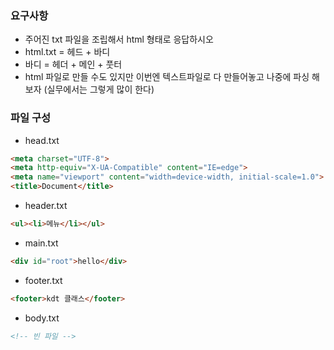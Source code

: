### 요구사항
- 주어진 txt 파일을 조립해서 html 형태로 응답하시오
- html.txt = 헤드 + 바디
- 바디 = 헤더 + 메인 + 풋터
- html 파일로 만들 수도 있지만 이번엔 텍스트파일로 다 만들어놓고 나중에 파싱 해보자 (실무에서는 그렇게 많이 한다)

### 파일 구성
- head.txt
```html
<meta charset="UTF-8">
<meta http-equiv="X-UA-Compatible" content="IE=edge">
<meta name="viewport" content="width=device-width, initial-scale=1.0">
<title>Document</title>
```

- header.txt
```html
<ul><li>메뉴</li></ul>
```

- main.txt
```html
<div id="root">hello</div>
```

- footer.txt
```html
<footer>kdt 클래스</footer>
```

- body.txt
```html
<!-- 빈 파일 -->
```